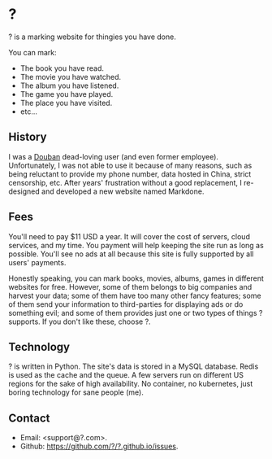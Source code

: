 # ?

? is a marking website for thingies you have done.

You can mark:

* The book you have read.
* The movie you have watched.
* The album you have listened.
* The game you have played.
* The place you have visited.
* etc...

## History

I was a [Douban](https://douban.com) dead-loving user (and even former employee).
Unfortunately, I was not able to use it because of many reasons, such as being
reluctant to provide my phone number, data hosted in China, strict censorship, etc.
After years' frustration without a good replacement, I re-designed and developed
a new website named Markdone.

## Fees

You'll need to pay $11 USD a year. It will cover the cost of servers,
cloud services, and my time. You payment will help keeping the site run as long as
possible. You'll see no ads at all because this site is fully supported by all
users' payments.

Honestly speaking, you can mark books, movies, albums, games in different websites
for free. However, some of them belongs to big companies and harvest your
data; some of them have too many other fancy features;
some of them send your information to third-parties for displaying ads or
do something evil; and some of them provides just one or two types of things
? supports. If you don't like these, choose ?.

## Technology

? is written in Python.
The site's data is stored in a MySQL database.
Redis is used as the cache and the queue.
A few servers run on different US regions for the sake of high availability.
No container, no kubernetes, just boring technology for sane people (me).

## Contact

* Email: <support@?.com>.
* Github: <https://github.com/?/?.github.io/issues>.
